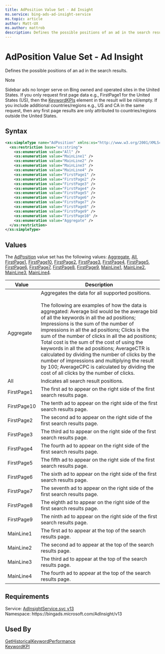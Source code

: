```yaml
---
title: AdPosition Value Set - Ad Insight
ms.service: bing-ads-ad-insight-service
ms.topic: article
author: Matt-UX
ms.author: mattrob
description: Defines the possible positions of an ad in the search results.
---
```

# AdPosition Value Set - Ad Insight
Defines the possible positions of an ad in the search results.

> [!NOTE]
> Sidebar ads no longer serve on Bing owned and operated sites in the United States. If you only request first page data e.g., FirstPage1 for the United States (US), then the [KeywordKPIs](keywordhistoricalperformance.md#keywordkpis) element in the result will be nil/empty. If you include additional countries/regions e.g., US and CA in the same request, then any first page results are only attributed to countries/regions outside the United States.

## Syntax
```xml
<xs:simpleType name="AdPosition" xmlns:xs="http://www.w3.org/2001/XMLSchema">
  <xs:restriction base="xs:string">
    <xs:enumeration value="All" />
    <xs:enumeration value="MainLine1" />
    <xs:enumeration value="MainLine2" />
    <xs:enumeration value="MainLine3" />
    <xs:enumeration value="MainLine4" />
    <xs:enumeration value="FirstPage1" />
    <xs:enumeration value="FirstPage2" />
    <xs:enumeration value="FirstPage3" />
    <xs:enumeration value="FirstPage4" />
    <xs:enumeration value="FirstPage5" />
    <xs:enumeration value="FirstPage6" />
    <xs:enumeration value="FirstPage7" />
    <xs:enumeration value="FirstPage8" />
    <xs:enumeration value="FirstPage9" />
    <xs:enumeration value="FirstPage10" />
    <xs:enumeration value="Aggregate" />
  </xs:restriction>
</xs:simpleType>
```

## <a name="values"></a>Values

The [AdPosition](adposition.md) value set has the following values: [Aggregate](#aggregate), [All](#all), [FirstPage1](#firstpage1), [FirstPage10](#firstpage10), [FirstPage2](#firstpage2), [FirstPage3](#firstpage3), [FirstPage4](#firstpage4), [FirstPage5](#firstpage5), [FirstPage6](#firstpage6), [FirstPage7](#firstpage7), [FirstPage8](#firstpage8), [FirstPage9](#firstpage9), [MainLine1](#mainline1), [MainLine2](#mainline2), [MainLine3](#mainline3), [MainLine4](#mainline4).

|Value|Description|
|-----------|---------------|
|<a name="aggregate"></a>Aggregate|Aggregates the data for all supported positions.<br/><br/>The following are examples of how the data is aggregated: Average bid would be the average bid of all the keywords in all the ad positions; Impressions is the sum of the number of impressions in all the ad positions; Clicks is the sum of the number of clicks in all the ad positions; Total cost is the sum of the cost of using the keywords in all the ad positions; AverageCTR is calculated by dividing the number of clicks by the number of impressions and multiplying the result by 100; AverageCPC is calculated by dividing the cost of all clicks by the number of clicks.|
|<a name="all"></a>All|Indicates all search result positions.|
|<a name="firstpage1"></a>FirstPage1|The first ad to appear on the right side of the first search results page.|
|<a name="firstpage10"></a>FirstPage10|The tenth ad to appear on the right side of the first search results page.|
|<a name="firstpage2"></a>FirstPage2|The second ad to appear on the right side of the first search results page.|
|<a name="firstpage3"></a>FirstPage3|The third ad to appear on the right side of the first search results page.|
|<a name="firstpage4"></a>FirstPage4|The fourth ad to appear on the right side of the first search results page.|
|<a name="firstpage5"></a>FirstPage5|The fifth ad to appear on the right side of the first search results page.|
|<a name="firstpage6"></a>FirstPage6|The sixth ad to appear on the right side of the first search results page.|
|<a name="firstpage7"></a>FirstPage7|The seventh ad to appear on the right side of the first search results page.|
|<a name="firstpage8"></a>FirstPage8|The eighth ad to appear on the right side of the first search results page.|
|<a name="firstpage9"></a>FirstPage9|The ninth ad to appear on the right side of the first search results page.|
|<a name="mainline1"></a>MainLine1|The first ad to appear at the top of the search results page.|
|<a name="mainline2"></a>MainLine2|The second ad to appear at the top of the search results page.|
|<a name="mainline3"></a>MainLine3|The third ad to appear at the top of the search results page.|
|<a name="mainline4"></a>MainLine4|The fourth ad to appear at the top of the search results page.|

## Requirements
Service: [AdInsightService.svc v13](https://adinsight.api.bingads.microsoft.com/Api/Advertiser/AdInsight/v13/AdInsightService.svc)  
Namespace: https\://bingads.microsoft.com/AdInsight/v13  

## Used By
[GetHistoricalKeywordPerformance](gethistoricalkeywordperformance.md)  
[KeywordKPI](keywordkpi.md)  
